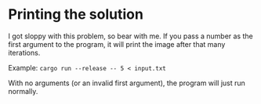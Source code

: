 Printing the solution
=====================

I got sloppy with this problem, so bear with me. If you pass a number as the first argument to the program, it will print the image after that many iterations.

Example: `cargo run --release -- 5 < input.txt`

With no arguments (or an invalid first argument), the program will just run normally.
